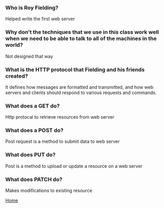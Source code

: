 ### Who is Roy Fielding?

Helped write the first web server

### Why don’t the techniques that we use in this class work well when we need to be able to talk to all of the machines in the world?

Not designed that way

### What is the HTTP protocol that Fielding and his friends created?

It defines how messages are formatted and transmitted, and how web servers and clients should respond to various requests and commands.

### What does a GET do?

Http protocal to retrieve resources from web server

### What does a POST do?

Post request is a method to submit data to web server

### What does PUT do?

Post is a method to upload or update a resource on a web server 

### What does PATCH do?

Makes modifications to existing resource 

[Home](https://shiloh206.github.io/reading-notes)